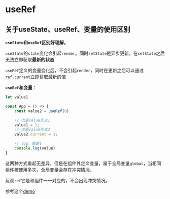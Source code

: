 # useRef

## 关于useState、useRef、变量的使用区别

**`useState`和`useRef`区别好理解，**

`useState`的`state`变化会引起`render`。同时`setState`是异步更新，在`setState`之后无法立即获取**最新的状态**

`useRef`定义的变量变化后，不会引起`render`，同时在更新之后可以通过`ref.current`立即获取最新的值 

**`useRef`和变量**：

```js
let value1

const App = () => {
    const value2 = useRef(0)

    // 改变value形式1
    value1 = 1;
    // 改版value形式2
    value2.current = 1;

    // log，都是1
    console.log(value)
}
```

这两种方式看起无差异，但是在组件外定义变量，属于全局变量`global`，当相同组件被使用多次，全局变量会存在冲突情况。

反观`ref`它是和组件一一对应的，不会出现冲突情况。

参考这个[demo](https://codesandbox.io/s/interesting-turing-91nt1?fontsize=14&hidenavigation=1&theme=dark&file=/src/App.js:551-565)